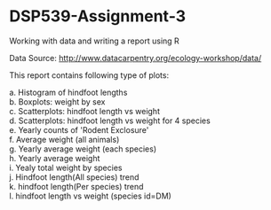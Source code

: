 # DSP539-Assignment-3
Working with data and writing a report using R

Data Source: http://www.datacarpentry.org/ecology-workshop/data/

This report contains following type of plots:

a. Histogram of hindfoot lengths <br />
b. Boxplots: weight by sex <br />
c. Scatterplots:  hindfoot length vs weight<br />
d. Scatterplots:  hindfoot length vs weight for 4 species<br />
e. Yearly counts of 'Rodent Exclosure'<br />
f. Average weight (all animals)<br />
g. Yearly average weight (each species)<br />
h. Yearly average weight<br />
i. Yealy total weight by species<br />
j. Hindfoot length(All species) trend<br />
k. hindfoot length(Per species) trend<br />
l. hindfoot length vs weight (species id=DM)


